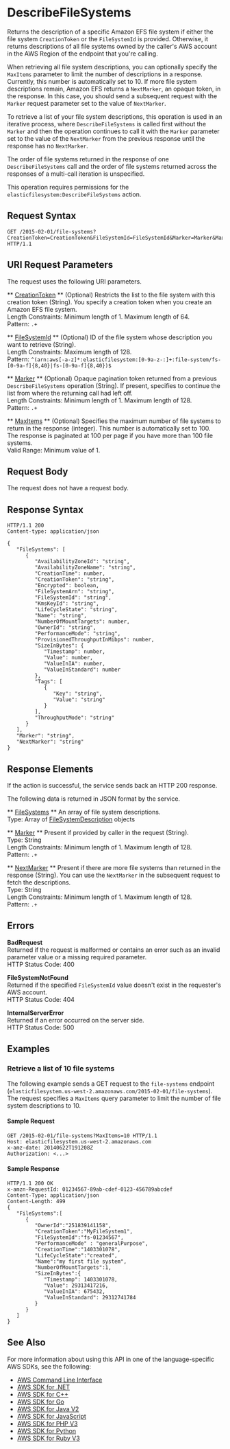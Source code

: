 # DescribeFileSystems<a name="API_DescribeFileSystems"></a>

Returns the description of a specific Amazon EFS file system if either the file system `CreationToken` or the `FileSystemId` is provided\. Otherwise, it returns descriptions of all file systems owned by the caller's AWS account in the AWS Region of the endpoint that you're calling\.

When retrieving all file system descriptions, you can optionally specify the `MaxItems` parameter to limit the number of descriptions in a response\. Currently, this number is automatically set to 10\. If more file system descriptions remain, Amazon EFS returns a `NextMarker`, an opaque token, in the response\. In this case, you should send a subsequent request with the `Marker` request parameter set to the value of `NextMarker`\. 

To retrieve a list of your file system descriptions, this operation is used in an iterative process, where `DescribeFileSystems` is called first without the `Marker` and then the operation continues to call it with the `Marker` parameter set to the value of the `NextMarker` from the previous response until the response has no `NextMarker`\. 

 The order of file systems returned in the response of one `DescribeFileSystems` call and the order of file systems returned across the responses of a multi\-call iteration is unspecified\. 

 This operation requires permissions for the `elasticfilesystem:DescribeFileSystems` action\. 

## Request Syntax<a name="API_DescribeFileSystems_RequestSyntax"></a>

```
GET /2015-02-01/file-systems?CreationToken=CreationToken&FileSystemId=FileSystemId&Marker=Marker&MaxItems=MaxItems HTTP/1.1
```

## URI Request Parameters<a name="API_DescribeFileSystems_RequestParameters"></a>

The request uses the following URI parameters\.

 ** [CreationToken](#API_DescribeFileSystems_RequestSyntax) **   <a name="efs-DescribeFileSystems-request-CreationToken"></a>
\(Optional\) Restricts the list to the file system with this creation token \(String\)\. You specify a creation token when you create an Amazon EFS file system\.  
Length Constraints: Minimum length of 1\. Maximum length of 64\.  
Pattern: `.+` 

 ** [FileSystemId](#API_DescribeFileSystems_RequestSyntax) **   <a name="efs-DescribeFileSystems-request-FileSystemId"></a>
\(Optional\) ID of the file system whose description you want to retrieve \(String\)\.  
Length Constraints: Maximum length of 128\.  
Pattern: `^(arn:aws[-a-z]*:elasticfilesystem:[0-9a-z-:]+:file-system/fs-[0-9a-f]{8,40}|fs-[0-9a-f]{8,40})$` 

 ** [Marker](#API_DescribeFileSystems_RequestSyntax) **   <a name="efs-DescribeFileSystems-request-Marker"></a>
\(Optional\) Opaque pagination token returned from a previous `DescribeFileSystems` operation \(String\)\. If present, specifies to continue the list from where the returning call had left off\.   
Length Constraints: Minimum length of 1\. Maximum length of 128\.  
Pattern: `.+` 

 ** [MaxItems](#API_DescribeFileSystems_RequestSyntax) **   <a name="efs-DescribeFileSystems-request-MaxItems"></a>
\(Optional\) Specifies the maximum number of file systems to return in the response \(integer\)\. This number is automatically set to 100\. The response is paginated at 100 per page if you have more than 100 file systems\.   
Valid Range: Minimum value of 1\.

## Request Body<a name="API_DescribeFileSystems_RequestBody"></a>

The request does not have a request body\.

## Response Syntax<a name="API_DescribeFileSystems_ResponseSyntax"></a>

```
HTTP/1.1 200
Content-type: application/json

{
   "FileSystems": [ 
      { 
         "AvailabilityZoneId": "string",
         "AvailabilityZoneName": "string",
         "CreationTime": number,
         "CreationToken": "string",
         "Encrypted": boolean,
         "FileSystemArn": "string",
         "FileSystemId": "string",
         "KmsKeyId": "string",
         "LifeCycleState": "string",
         "Name": "string",
         "NumberOfMountTargets": number,
         "OwnerId": "string",
         "PerformanceMode": "string",
         "ProvisionedThroughputInMibps": number,
         "SizeInBytes": { 
            "Timestamp": number,
            "Value": number,
            "ValueInIA": number,
            "ValueInStandard": number
         },
         "Tags": [ 
            { 
               "Key": "string",
               "Value": "string"
            }
         ],
         "ThroughputMode": "string"
      }
   ],
   "Marker": "string",
   "NextMarker": "string"
}
```

## Response Elements<a name="API_DescribeFileSystems_ResponseElements"></a>

If the action is successful, the service sends back an HTTP 200 response\.

The following data is returned in JSON format by the service\.

 ** [FileSystems](#API_DescribeFileSystems_ResponseSyntax) **   <a name="efs-DescribeFileSystems-response-FileSystems"></a>
An array of file system descriptions\.  
Type: Array of [FileSystemDescription](API_FileSystemDescription.md) objects

 ** [Marker](#API_DescribeFileSystems_ResponseSyntax) **   <a name="efs-DescribeFileSystems-response-Marker"></a>
Present if provided by caller in the request \(String\)\.  
Type: String  
Length Constraints: Minimum length of 1\. Maximum length of 128\.  
Pattern: `.+` 

 ** [NextMarker](#API_DescribeFileSystems_ResponseSyntax) **   <a name="efs-DescribeFileSystems-response-NextMarker"></a>
Present if there are more file systems than returned in the response \(String\)\. You can use the `NextMarker` in the subsequent request to fetch the descriptions\.  
Type: String  
Length Constraints: Minimum length of 1\. Maximum length of 128\.  
Pattern: `.+` 

## Errors<a name="API_DescribeFileSystems_Errors"></a>

 **BadRequest**   
Returned if the request is malformed or contains an error such as an invalid parameter value or a missing required parameter\.  
HTTP Status Code: 400

 **FileSystemNotFound**   
Returned if the specified `FileSystemId` value doesn't exist in the requester's AWS account\.  
HTTP Status Code: 404

 **InternalServerError**   
Returned if an error occurred on the server side\.  
HTTP Status Code: 500

## Examples<a name="API_DescribeFileSystems_Examples"></a>

### Retrieve a list of 10 file systems<a name="API_DescribeFileSystems_Example_1"></a>

 The following example sends a GET request to the `file-systems` endpoint \(`elasticfilesystem.us-west-2.amazonaws.com/2015-02-01/file-systems`\)\. The request specifies a `MaxItems` query parameter to limit the number of file system descriptions to 10\.

#### Sample Request<a name="API_DescribeFileSystems_Example_1_Request"></a>

```
GET /2015-02-01/file-systems?MaxItems=10 HTTP/1.1
Host: elasticfilesystem.us-west-2.amazonaws.com
x-amz-date: 20140622T191208Z
Authorization: <...>
```

#### Sample Response<a name="API_DescribeFileSystems_Example_1_Response"></a>

```
HTTP/1.1 200 OK
x-amzn-RequestId: 01234567-89ab-cdef-0123-456789abcdef
Content-Type: application/json
Content-Length: 499
{
   "FileSystems":[
      {
         "OwnerId":"251839141158",
         "CreationToken":"MyFileSystem1",
         "FileSystemId":"fs-01234567",
         "PerformanceMode" : "generalPurpose",
         "CreationTime":"1403301078",
         "LifeCycleState":"created",
         "Name":"my first file system",
         "NumberOfMountTargets":1,
         "SizeInBytes":{
            "Timestamp": 1403301078,
            "Value": 29313417216,
            "ValueInIA": 675432,
            "ValueInStandard": 29312741784
         }
      }
   ]
}
```

## See Also<a name="API_DescribeFileSystems_SeeAlso"></a>

For more information about using this API in one of the language\-specific AWS SDKs, see the following:
+  [AWS Command Line Interface](https://docs.aws.amazon.com/goto/aws-cli/elasticfilesystem-2015-02-01/DescribeFileSystems) 
+  [AWS SDK for \.NET](https://docs.aws.amazon.com/goto/DotNetSDKV3/elasticfilesystem-2015-02-01/DescribeFileSystems) 
+  [AWS SDK for C\+\+](https://docs.aws.amazon.com/goto/SdkForCpp/elasticfilesystem-2015-02-01/DescribeFileSystems) 
+  [AWS SDK for Go](https://docs.aws.amazon.com/goto/SdkForGoV1/elasticfilesystem-2015-02-01/DescribeFileSystems) 
+  [AWS SDK for Java V2](https://docs.aws.amazon.com/goto/SdkForJavaV2/elasticfilesystem-2015-02-01/DescribeFileSystems) 
+  [AWS SDK for JavaScript](https://docs.aws.amazon.com/goto/AWSJavaScriptSDK/elasticfilesystem-2015-02-01/DescribeFileSystems) 
+  [AWS SDK for PHP V3](https://docs.aws.amazon.com/goto/SdkForPHPV3/elasticfilesystem-2015-02-01/DescribeFileSystems) 
+  [AWS SDK for Python](https://docs.aws.amazon.com/goto/boto3/elasticfilesystem-2015-02-01/DescribeFileSystems) 
+  [AWS SDK for Ruby V3](https://docs.aws.amazon.com/goto/SdkForRubyV3/elasticfilesystem-2015-02-01/DescribeFileSystems) 